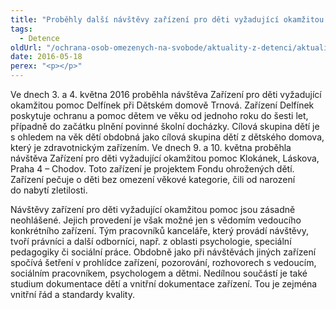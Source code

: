 ```yaml
---
title: "Proběhly další návštěvy zařízení pro děti vyžadující okamžitou pomoc"
tags:
  - Detence
oldUrl: "/ochrana-osob-omezenych-na-svobode/aktuality-z-detenci/aktuality-z-detenci-2016/probehly-dalsi-navstevy-zarizeni-pro-deti-vyzadujici-okamzitou-pomoc/"
date: 2016-05-18
perex: "<p></p>"
---
```


<!-- imported from the old website -->

<p>Ve dnech 3. a 4. května 2016 proběhla návštěva Zařízení pro děti vyžadující okamžitou pomoc Delfínek při Dětském domově Trnová. Zařízení Delfínek poskytuje ochranu a pomoc dětem ve věku od jednoho roku do šesti let, případně do začátku plnění povinné školní docházky. Cílová skupina dětí je s ohledem na věk dětí obdobná jako cílová skupina dětí z dětského domova, který je zdravotnickým zařízením. Ve dnech 9. a 10. května proběhla návštěva Zařízení pro děti vyžadující okamžitou pomoc Klokánek, Láskova, Praha 4 – Chodov. Toto zařízení je projektem Fondu ohrožených dětí. Zařízení pečuje o děti bez omezení věkové kategorie, čili od narození do nabytí zletilosti. </p><p> Návštěvy zařízení pro děti vyžadující okamžitou pomoc jsou zásadně neohlášené. Jejich provedení je však možné jen s vědomím vedoucího konkrétního zařízení. Tým pracovníků kanceláře, který provádí návštěvy, tvoří právníci a další odborníci, např. z oblasti psychologie, speciální pedagogiky či sociální práce. Obdobně jako při návštěvách jiných zařízení spočívá šetření v prohlídce zařízení, pozorování, rozhovorech s vedoucím, sociálním pracovníkem, psychologem a dětmi. Nedílnou součástí je také studium dokumentace dětí a vnitřní dokumentace zařízení. Tou je zejména vnitřní řád a standardy kvality.</p>
